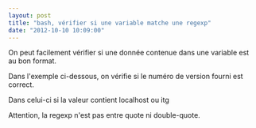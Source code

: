 ```yaml
---
layout: post
title: "bash, vérifier si une variable matche une regexp"
date: "2012-10-10 10:09:00"
---
```

On peut facilement vérifier si une donnée contenue dans une variable est au bon format.

Dans l'exemple ci-dessous, on vérifie si le numéro de version fourni est correct.

<script src="https://pastebin.com/embed_js/zBdfhhNa"></script>

Dans celui-ci si la valeur contient localhost ou itg

<script src="https://pastebin.com/embed_js/ASS9hgZP"></script>

Attention, la regexp n'est pas entre quote ni double-quote.

<div style="overflow:hidden; height:0;">=~, regexp, re</div>

